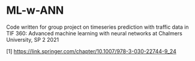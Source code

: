 # ML-w-ANN
Code written for group project on timeseries prediction with traffic data in TIF 360: Advanced machine learning with neural networks at Chalmers University, SP 2 2021

[1] https://link.springer.com/chapter/10.1007/978-3-030-22744-9_24
